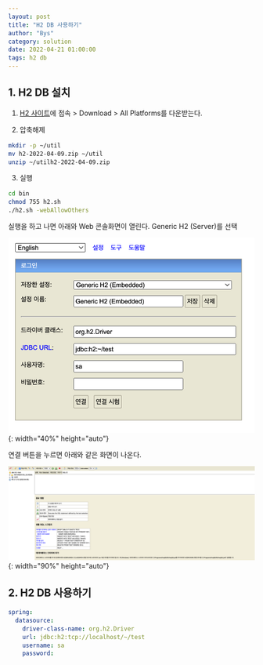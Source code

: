 ```yaml
---
layout: post
title: "H2 DB 사용하기"
author: "Bys"
category: solution
date: 2022-04-21 01:00:00
tags: h2 db
---
```


## 1. H2 DB 설치

1. [H2 사이트](https://www.h2database.com/html/main.html)에 접속 > Download > All Platforms를 다운받는다. 

2. 압축해제
```bash
mkdir -p ~/util
mv h2-2022-04-09.zip ~/util
unzip ~/utilh2-2022-04-09.zip
```

3. 실행 
```bash
cd bin
chmod 755 h2.sh
./h2.sh -webAllowOthers
```
실행을 하고 나면 아래와 Web 콘솔화면이 열린다. Generic H2 (Server)를 선택 

![h2_console.png](/assets/it/solution/h2/h2_console.png){: width="40%" height="auto"}  

연결 버튼을 누르면 아래와 같은 화면이 나온다. 

![h2_console_1.png](/assets/it/solution/h2/h2_console_1.png){: width="90%" height="auto"}  

## 2. H2 DB 사용하기


```yaml
spring:
  datasource:
    driver-class-name: org.h2.Driver
    url: jdbc:h2:tcp://localhost/~/test
    username: sa
    password:
```